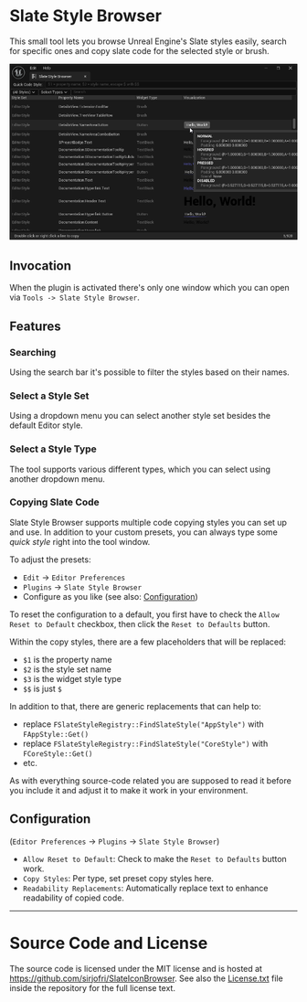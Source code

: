 # Slate Style Browser

This small tool lets you browse Unreal Engine's Slate styles easily, search for specific ones and copy slate code for the selected style or brush.

![Screenshot of the window](Documentation/WindowScreenshot.png)

## Invocation

When the plugin is activated there's only one window which you can open via `Tools -> Slate Style Browser`.

## Features

### Searching

Using the search bar it's possible to filter the styles based on their names.

### Select a Style Set

Using a dropdown menu you can select another style set besides the default Editor style.

### Select a Style Type

The tool supports various different types, which you can select using another dropdown menu.

### Copying Slate Code

Slate Style Browser supports multiple code copying styles you can set up and use.
In addition to your custom presets, you can always type some _quick style_ right into the tool window.

To adjust the presets:

* `Edit` &rarr; `Editor Preferences`
* `Plugins` &rarr; `Slate Style Browser`
* Configure as you like (see also: [Configuration](#Configuration))

To reset the configuration to a default, you first have to check the `Allow Reset to Default` checkbox, then click the `Reset to Defaults` button.

Within the copy styles, there are a few placeholders that will be replaced:

* `$1` is the property name
* `$2` is the style set name
* `$3` is the widget style type
* `$$` is just `$`

In addition to that, there are generic replacements that can help to:

* replace `FSlateStyleRegistry::FindSlateStyle("AppStyle")` with `FAppStyle::Get()`
* replace `FSlateStyleRegistry::FindSlateStyle("CoreStyle")` with `FCoreStyle::Get()`
* etc.

As with everything source-code related you are supposed to read it before you include it and adjust it to make it work in your environment.

## Configuration

(`Editor Preferences` &rarr; `Plugins` &rarr; `Slate Style Browser`)

* `Allow Reset to Default`: Check to make the `Reset to Defaults` button work.
* `Copy Styles`: Per type, set preset copy styles here.
* `Readability Replacements`: Automatically replace text to enhance readability of copied code.

---

# Source Code and License

The source code is licensed under the MIT license and is hosted at <https://github.com/sirjofri/SlateIconBrowser>.
See also the [License.txt](https://github.com/sirjofri/SlateIconBrowser/blob/master/License.txt) file inside the repository for the full license text.